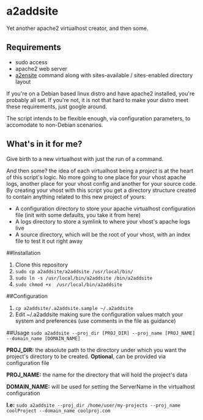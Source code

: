# a2addsite
Yet another apache2 virtualhost creator, and then some.

## Requirements
- sudo access
- apache2 web server
- [a2ensite](http://man.he.net/man8/a2ensite) command along with sites-available / sites-enabled directory layout

If you're on a Debian based linux distro and have apache2 installed, you're probably all set. If you're not, it is not that hard to make your distro meet these requirements, just google around.

The script intends to be flexible enough, via configuration parameters, to accomodate to non-Debian scenarios.

## What's in it for me?

Give birth to a new virtualhost with just the run of a command.

And then some? the idea of each virtualhost being a *project* is at the heart of this script's logic. No more going to one place for your vhost apache logs, another place for your vhost config and another for your source code. By creating your vhost with this script you get a directory structure created to contain anything related to this new project of yours:

- A configuration directory to store your apache virtualhost configuration file (init with some defaults, you take it from here)
- A logs directory to store a symlink to where your vhost's apache logs live
- A source directory, which will be the root of your vhost, with an index file to test it out right away

##Installation
1. Clone this repository
2. `sudo cp a2addsite/a2addsite /usr/local/bin/`
3. `sudo ln -s /usr/local/bin/a2addsite /bin/a2addsite`
4. `sudo chmod +x  /usr/local/bin/a2addsite`

##Configuration
1. `cp a2addsite/.a2addsite.sample ~/.a2addsite`
2. Edit ~/.a2addsite making sure the configuration values match your system and preferences (use comments in the file as guidance)

##Usage
`sudo a2addsite --proj_dir [PROJ_DIR] --proj_name [PROJ_NAME] --domain_name [DOMAIN_NAME]`

**PROJ_DIR:** the absolute path to the directory under which you want the project's directory to be created. **Optional**, can be provided via configuration file

**PROJ_NAME:** the name for the directory that will hold the project's data

**DOMAIN_NAME:** will be used for setting the ServerName in the virtualhost configuration

**I.e:** `sudo a2addsite --proj_dir /home/user/my-projects --proj_name coolProject --domain_name coolproj.com`